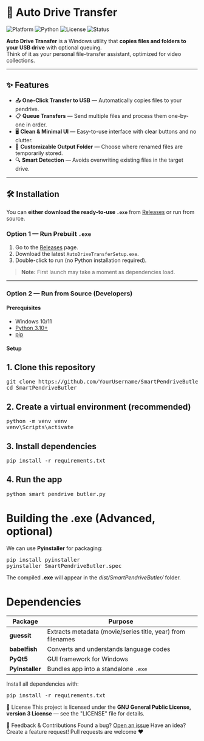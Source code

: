 # 💽 Auto Drive Transfer

![Platform](https://img.shields.io/badge/platform-Windows-blue?logo=windows)
![Python](https://img.shields.io/badge/python-3.10%2B-green?logo=python)
![License](https://img.shields.io/badge/license-MIT-yellow)
![Status](https://img.shields.io/badge/status-active-success)

**Auto Drive Transfer** is a Windows utility that **copies files and folders to your USB drive** with optional queuing.  
Think of it as your personal file-transfer assistant, optimized for video collections.  

---

## ✨ Features

- 📤 **One-Click Transfer to USB** — Automatically copies files to your pendrive.
- 📋 **Queue Transfers** — Send multiple files and process them one-by-one in order.
- 🖥 **Clean & Minimal UI** — Easy-to-use interface with clear buttons and no clutter.
- 📁 **Customizable Output Folder** — Choose where renamed files are temporarily stored.
- 🔍 **Smart Detection** — Avoids overwriting existing files in the target drive.

---

## 🛠 Installation

You can **either download the ready-to-use `.exe`** from [Releases](../../releases) or run from source.

### Option 1 — Run Prebuilt `.exe`
1. Go to the [Releases](../../releases) page.
2. Download the latest `AutoDriveTransferSetup.exe`.
3. Double-click to run (no Python installation required).

> **Note:** First launch may take a moment as dependencies load.

---

### Option 2 — Run from Source (Developers)
#### Prerequisites
- Windows 10/11
- [Python 3.10+](https://www.python.org/downloads/windows/)
- [pip](https://pip.pypa.io/en/stable/installation/)

#### Setup
## 1. Clone this repository
<pre>git clone https://github.com/YourUsername/SmartPendriveButler.git
cd SmartPendriveButler</pre>

## 2. Create a virtual environment (recommended)
<pre>python -m venv venv
venv\Scripts\activate</pre>

## 3. Install dependencies
<pre>pip install -r requirements.txt</pre>

## 4. Run the app
<pre>python smart_pendrive_butler.py</pre>

# Building the .exe (Advanced, optional)
We can use **Pyinstaller** for packaging:
<pre>pip install pyinstaller
pyinstaller SmartPendriveButler.spec</pre>

The compiled **.exe** will appear in the *dist/SmartPendriveButler/* folder.

# Dependencies
| Package         | Purpose                                                     |
| --------------- | ----------------------------------------------------------- |
| **guessit**     | Extracts metadata (movie/series title, year) from filenames |
| **babelfish**   | Converts and understands language codes                     |
| **PyQt5**       | GUI framework for Windows                                   |
| **PyInstaller** | Bundles app into a standalone `.exe`                        |

Install all dependencies with:
<pre>pip install -r requirements.txt</pre>

📜 License
This project is licensed under the **GNU General Public License, version 3 License** — see the "LICENSE" file for details.

📨 Feedback & Contributions
Found a bug? [Open an issue](../../issues)
Have an idea? Create a feature request!
Pull requests are welcome ❤️
